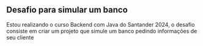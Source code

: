 ## Desafio para simular um banco

Estou realizando o curso Backend com Java do Santander 2024, o desafio consiste em criar um projeto que simule um banco pedindo informações de seu cliente 